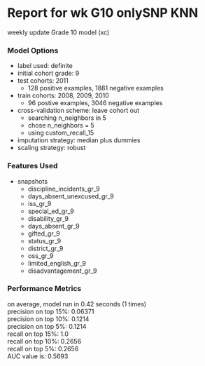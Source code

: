 # Report for wk G10 onlySNP KNN
weekly update Grade 10 model (xc)

### Model Options
* label used: definite
* initial cohort grade: 9
* test cohorts: 2011
	 * 128 positive examples, 1881 negative examples
* train cohorts: 2008, 2009, 2010
	 * 96 postive examples, 3046 negative examples
* cross-validation scheme: leave cohort out
	 * searching n_neighbors in 5
	 * chose n_neighbors = 5
	 * using custom_recall_15
* imputation strategy: median plus dummies
* scaling strategy: robust

### Features Used
* snapshots
	 * discipline_incidents_gr_9
	 * days_absent_unexcused_gr_9
	 * iss_gr_9
	 * special_ed_gr_9
	 * disability_gr_9
	 * days_absent_gr_9
	 * gifted_gr_9
	 * status_gr_9
	 * district_gr_9
	 * oss_gr_9
	 * limited_english_gr_9
	 * disadvantagement_gr_9

### Performance Metrics
on average, model run in 0.42 seconds (1 times) <br/>precision on top 15%: 0.06371 <br/>precision on top 10%: 0.1214 <br/>precision on top 5%: 0.1214 <br/>recall on top 15%: 1.0 <br/>recall on top 10%: 0.2656 <br/>recall on top 5%: 0.2656 <br/>AUC value is: 0.5693 <br/>